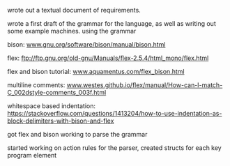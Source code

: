 wrote out a textual document of requirements.

wrote a first draft of the grammar for the language, as well as writing out some example machines. using the grammar

bison:
    www.gnu.org/software/bison/manual/bison.html

flex:
    ftp://ftp.gnu.org/old-gnu/Manuals/flex-2.5.4/html_mono/flex.html

flex and bison tutorial:
    www.aquamentus.com/flex_bison.html

multiline comments:
    www.westes.github.io/flex/manual/How-can-I-match-C_002dstyle-comments_003f.html

whitespace based indentation:
    https://stackoverflow.com/questions/1413204/how-to-use-indentation-as-block-delimiters-with-bison-and-flex

got flex and bison working to parse the grammar

started working on action rules for the parser, created structs for each key program element